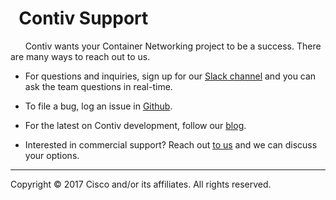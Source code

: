 # &nbsp;&nbsp;Contiv Support 

&nbsp;&nbsp;&nbsp;&nbsp;&nbsp;&nbsp;Contiv wants your Container Networking project to be a success. There are many ways to reach out to us.

- For questions and inquiries, sign up for our [Slack channel](https://contiv.herokuapp.com/) and you can ask the team questions in real-time.

- To file a bug, log an issue in [Github](https://github.com/contiv). 

- For the latest on Contiv development, follow our [blog](http://blogs.cisco.com/tag/contiv).

- Interested in commercial support? Reach out [to us](mailto:contiv-support@external.cisco.com) and we can discuss your options.

<hr>
Copyright &copy; 2017 Cisco and/or its affiliates. All rights reserved.
